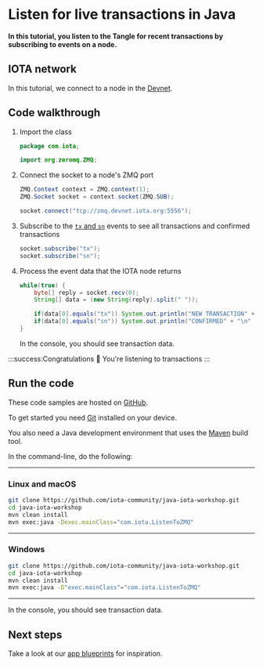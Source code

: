 # Listen for live transactions in Java

**In this tutorial, you listen to the Tangle for recent transactions by subscribing to events on a node.**

## IOTA network

In this tutorial, we connect to a node in the [Devnet](root://getting-started/1.1/networks/overview.md).

## Code walkthrough

1. Import the class

    ```java
    package com.iota;

    import org.zeromq.ZMQ;
    ```

2. Connect the socket to a node's ZMQ port

    ```java
	ZMQ.Context context = ZMQ.context(1);
    ZMQ.Socket socket = context.socket(ZMQ.SUB);

    socket.connect("tcp://zmq.devnet.iota.org:5556");
    ```

3. Subscribe to the [`tx` and `sn`](root://hornet/1.1/references/events.md) events to see all transactions and confirmed transactions

    ```java
    socket.subscribe("tx");
    socket.subscribe("sn");
    ```

4. Process the event data that the IOTA node returns

    ```java
    while(true) {
        byte[] reply = socket.recv(0);
        String[] data = (new String(reply).split(" "));

        if(data[0].equals("tx")) System.out.println("NEW TRANSACTION" + "\n" + "Transaction hash: " + data[1] + "\n" + "Address: " + data[2] + "\n" + "Value: " + data[3] + "\n" + "Tag: " + data[4] + "\n");
        if(data[0].equals("sn")) System.out.println("CONFIRMED" + "\n" + "Transaction hash: " + data[2] + "\n" + "Address: " + data[3] + "\n");
    }
    ```

    In the console, you should see transaction data.

:::success:Congratulations :tada:
You're listening to transactions
:::

## Run the code

These code samples are hosted on [GitHub](https://github.com/iota-community/java-iota-workshop).

To get started you need [Git](https://git-scm.com/book/en/v2/Getting-Started-Installing-Git) installed on your device.

You also need a Java development environment that uses the [Maven](https://maven.apache.org/download.cgi) build tool.

In the command-line, do the following:

--------------------
### Linux and macOS
```bash
git clone https://github.com/iota-community/java-iota-workshop.git
cd java-iota-workshop
mvn clean install
mvn exec:java -Dexec.mainClass="com.iota.ListenToZMQ"
```
---
### Windows
```bash
git clone https://github.com/iota-community/java-iota-workshop.git
cd java-iota-workshop
mvn clean install
mvn exec:java -D"exec.mainClass"="com.iota.ListenToZMQ"
```
--------------------

In the console, you should see transaction data.

## Next steps

Take a look at our [app blueprints](root://blueprints/0.1/introduction/overview.md) for inspiration.
